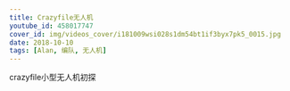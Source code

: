 ```yaml
---
title: Crazyfile无人机
youtube_id: 458017747
cover_id: img/videos_cover/i181009wsi028s1dm54bt1if3byx7pk5_0015.jpg
date: 2018-10-10
tags: [Alan, 编队, 无人机]
---
```


crazyfile小型无人机初探

